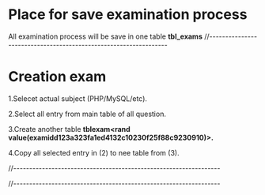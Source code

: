 # Place for save examination process #


All examination process will be save in one table **tbl\_exams**
//-----------------------------------------------------------------
# Creation exam #

1.Selecet actual subject (PHP/MySQL/etc).

2.Select all entry from main table of all question.

3.Create another table **tblexam<rand value(examidd123a323fa1ed4132c10230f25f88c9230910)>.**

4.Copy all selected entry in (2) to nee table from (3).


//-----------------------------------------------------------------



//-----------------------------------------------------------------